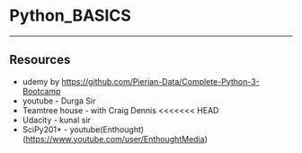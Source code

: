 # Python_BASICS


---
## Resources 
- udemy by https://github.com/Pierian-Data/Complete-Python-3-Bootcamp
- youtube - Durga Sir 
- Teamtree house - with Craig Dennis
<<<<<<< HEAD
- Udacity - kunal sir
- SciPy201* - youtube(Enthought) (https://www.youtube.com/user/EnthoughtMedia)
